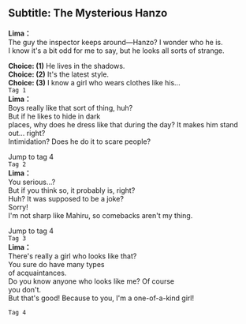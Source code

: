 # 

  
## Subtitle: The Mysterious Hanzo
  
**Lima：**  
The guy the inspector keeps around—Hanzo? I wonder who he is.  
I know it's a bit odd for me to say, but he looks all sorts of strange.  
  
**Choice: (1)**  He lives in the shadows.  
**Choice: (2)**  It's the latest style.  
**Choice: (3)**  I know a girl who wears clothes like his...  
`Tag 1`  
**Lima：**  
Boys really like that sort of thing, huh?  
But if he likes to hide in dark  
places, why does he dress like that during the day? It makes him stand  
out... right?  
Intimidation? Does he do it to scare people?  
  
Jump to tag 4  
`Tag 2`  
**Lima：**  
You serious...?  
But if you think so, it probably is, right?  
Huh? It was supposed to be a joke?  
Sorry!  
I'm not sharp like Mahiru, so comebacks aren't my thing.  
  
Jump to tag 4  
`Tag 3`  
**Lima：**  
There's really a girl who looks like that?  
You sure do have many types  
of acquaintances.  
Do you know anyone who looks like me? Of course  
you don't.  
But that's good! Because to you, I'm a one-of-a-kind girl!  
  
`Tag 4`  
